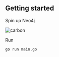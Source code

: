 ## Getting started

Spin up Neo4j

![carbon](https://user-images.githubusercontent.com/5129994/182906959-63794619-22c7-49c5-ae09-464d3e806493.png)

Run
```
go run main.go
```